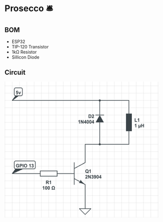 # Prosecco 🛎

## BOM

- ESP32
- TIP-120 Transistor
- 1kΩ Resistor
- Sillicon Diode

## Circuit

![Circuit Diagram](/design/circuit.png)